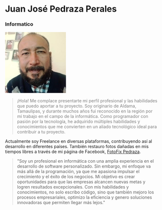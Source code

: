 # Juan José Pedraza Perales
<h3>Informatico</h3>
<img src="img/mifoto.jpg" alt="Foto de perfil" width="200px">

<blockquote style="color: gray;">
¡Hola! Me complace presentarte mi perfil profesional y las habilidades que puedo aportar a tu proyecto. Soy originario de Aldama, Tamaulipas, y durante muchos años fui reconocido en la región por mi trabajo en el campo de la informática. Como programador con pasión por la tecnología, he adquirido múltiples habilidades y conocimientos que me convierten en un aliado tecnológico ideal para contribuir a tu proyecto.
</blockquote>

Actualmente soy Freelance en diversas plataformas, contribuyendo así al desarrollo en diferentes países. También restauro fotos dañadas en mis tiempos libres a través de mi página de Facebook, [FotoFix Pedraza](https://www.facebook.com/FotoFixPedraza).

> "Soy un profesional en informática con una amplia experiencia en el desarrollo de software personalizado. Sin embargo, mi enfoque va más allá de la programación, ya que me apasiona impulsar el crecimiento y el éxito de los negocios. Mi objetivo es crear oportunidades para que las empresas alcancen nuevas metas y logren resultados excepcionales. Con mis habilidades y conocimientos, no solo escribo código, sino que también mejoro los procesos empresariales, optimizo la eficiencia y genero soluciones innovadoras que permiten llegar más lejos."
